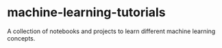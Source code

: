 # machine-learning-tutorials
A collection of notebooks and projects to learn different machine learning concepts.
